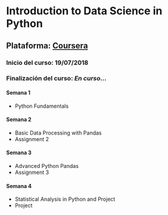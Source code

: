 # Introduction to Data Science in Python
## Plataforma: [Coursera](https://www.coursera.org/learn/python-data-analysis)
### Inicio del curso: **19/07/2018**
### Finalización del curso: *En curso...*

#### Semana 1
* Python Fundamentals
#### Semana 2
* Basic Data Processing with Pandas
* Assignment 2
#### Semana 3
* Advanced Python Pandas
* Assignment 3
#### Semana 4
* Statistical Analysis in Python and Project
* Project
